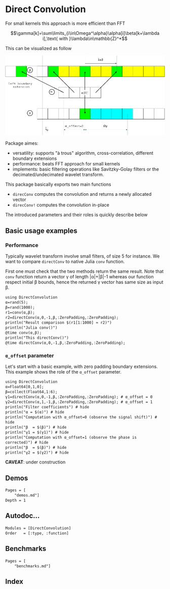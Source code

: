 # Direct Convolution

For small kernels this approach is more efficient than FFT

```math
\gamma[k]=\sum\limits_{i\in\Omega^\alpha}\alpha[i]\beta[k+\lambda i],\text{ with }\lambda\in\mathbb{Z}^*
``` 

This can be visualized as follow 

![](figures/a_offset.png)

Package aimes:
 - versatility: supports "à trous" algorithm, cross-correlation,
   different boundary extensions
 - performance: beats FFT approach for small kernels
 - implements: basic filtering operations like Savitzky-Golay filters
   or the decimated/undecimated wavelet transform.

This package basically exports two main functions 
 - `direcConv` computes the convolution and returns a newly allocated vector
 - `direcConv!` computes the convolution in-place

The introduced parameters and their roles is quickly describe below




## Basic usage examples

### Performance 

Typically wavelet transform involve small filters, of size 5 for
instance. We want to compare `directConv` to native Julia `conv`
function.

First one must check that the two methods return the same result. Note
that `conv` function return a vector γ of length |α|+|β|-1 whereas our
function respect initial β bounds, hence the returned γ vector has
same size as input β.

```@example
using DirectConvolution
α=rand(5);
β=rand(1000);
r1=conv(α,β);
r2=directConv(α,0,-1,β,:ZeroPadding,:ZeroPadding);
println("Result comparison $(r1[1:1000] ≈ r2)")
println("Julia conv()")
@time conv(α,β);
println("This directConv()")
@time directConv(α,0,-1,β,:ZeroPadding,:ZeroPadding);
```

### `α_offset` parameter
Let's start with a basic example, with zero padding boundary
extensions. This example shows the role of the `α_offset` parameter.

```@example
using DirectConvolution
α=Float64[0,1,0];
β=collect(Float64,1:6);
γ1=directConv(α,0,-1,β,:ZeroPadding,:ZeroPadding); # α_offset = 0
γ2=directConv(α,1,-1,β,:ZeroPadding,:ZeroPadding); # α_offset = 1
println("Filter coefficients") # hide
println("α = $(α)") # hide
println("Computation with α_offset=0 (observe the signal shift)") # hide
println("β  = $(β)") # hide
println("γ1 = $(γ1)") # hide
println("Computation with α_offset=1 (observe the phase is corrected)") # hide
println("β  = $(β)") # hide
println("γ2 = $(γ2)") # hide
```


**CAVEAT**: under construction

## Demos

```@contents
Pages = [
    "demos.md"]
Depth = 1
```

## Autodoc...

```@autodocs
Modules = [DirectConvolution]
Order   = [:type, :function]
```


## Benchmarks

```@contents
Pages = [
    "benchmarks.md"]
```

## Index

```@index
```
